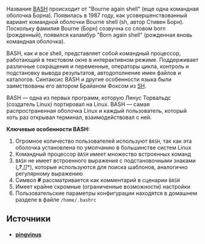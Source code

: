 Название [BASH](https://www.gnu.org/software/bash/) происходит от "Bourne again shell" (еще одна командная оболочка Борна). Появилась в 1987 году, как усовершенствованный вариант командной оболочки Bourne shell (sh, автор Стивен Борн). Поскольку фамилия Bourne (Борн) созвучна со словом born (рожденный), появился каламбур "Born again shell" (рожденная вновь командная оболочка).  

BASH, как и все shell, представляет собой командный процессор, работающий в текстовом окне в интерактивном режиме. Поддерживает различные сокращения и переменные, операторы цикла, контроль и подстановку вывода результатов, автодополнение имен файлов и каталогов. Синтаксис BASH и другие особенности языка были заимствованы его автором Брайаном Фоксом из [SH](https://ru.wikipedia.org/wiki/Bourne_shell).

BASH — одна из первых программ, которую Линус Торвальдс (создатель Linux) портировал на Linux. BASH — самая распространенная оболочка Linux и каждый пользователь, который хоть раз открывал терминал, взаимодействовал с ней.

**Ключевые особенности BASH:**  

1. Огромное количество пользователей используют `BASH`, так как эта оболочка установлена по умолчанию в большинстве систем Linux
2. Командный процессор `BASH` имеет множество встроенных команд
3. `BASH` не имеет встроенного выражения с подстановочными знаками (*****,**?**,**[]**), которые используются для поиска шаблонов, аналогично регулярному выражению
4. Символ **#** рассматривается как комментарий в сценарии `BASH`
5. Имеет крайне скромные (ограниченные возможности) настройки  
6. Пользовательские параметры конфигурации находятся в домашнем разделе в файле `/home/.bashrc`

## Источники
- #### [pingvinus](https://pingvinus.ru/note/bash-fish-zsh)
